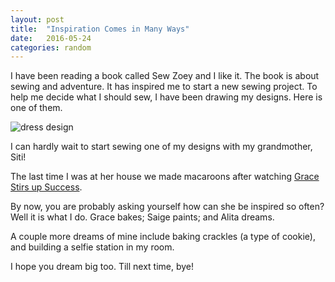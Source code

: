 ```yaml
---
layout: post
title:  "Inspiration Comes in Many Ways"
date:   2016-05-24
categories: random
---
```

I have been reading a book called Sew Zoey and I like it. The book is about sewing and adventure. It
has inspired me to start a new sewing project. To help me decide what I should sew, I have been
drawing my designs. Here is one of them.

![dress design](https://www.ortizaggies.com/2016/May/i-M44hBG8/0/M/attachment-M.jpg)

I can hardly wait to start sewing one of my designs with my grandmother, Siti!

The last time I was at her house we made macaroons after watching [Grace Stirs up Success](http://www.imdb.com/title/tt3733678/).

By now, you are probably asking yourself how can she be inspired so often? Well it is what I do.
Grace bakes; Saige paints; and Alita dreams.

A couple more dreams of mine include baking crackles (a type of cookie), and building a selfie
station in my room.

I hope you dream big too. Till next time, bye!
